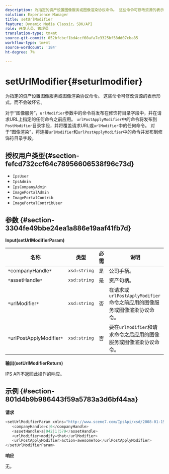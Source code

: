 ```yaml
---
description: 为指定的资产设置图像服务或图像渲染协议命令。 这些命令可修改资源的表示形式，而不会破坏它。
solution: Experience Manager
title: setUrlModifier
feature: Dynamic Media Classic，SDK/API
role: 开发人员，管理员
translation-type: tm+mt
source-git-commit: 052bfcbcf1bd4ccf60afa7e3325bf58dd07cba85
workflow-type: tm+mt
source-wordcount: '184'
ht-degree: 7%

---
```



# setUrlModifier{#seturlmodifier}

为指定的资产设置图像服务或图像渲染协议命令。 这些命令可修改资源的表示形式，而不会破坏它。

对于“图像服务”，`urlModifier`参数中的命令将发布在修饰符目录字段中，并在请求URL上指定的任何命令之前应用。 `urlPostApplyModifier`中的命令将发布到`PostModifier`目录字段，并将覆盖请求URL或`urlModifier`中的任何命令。 对于“图像渲染”，将连接`urlModifier`和`urlPostApplyModifier`中的命令并发布到修饰符目录字段。

## 授权用户类型{#section-fefcd732ccf64c78956606538f96c73d}

* `IpsUser`
* `IpsAdmin`
* `IpsCompanyAdmin`
* `ImagePortalAdmin`
* `ImagePortalContrib`
* `ImagePortalContribUser`

## 参数 {#section-3304fe49bbe24ea1a886e19aaf41fb7d}

**Input(setUrlModifierParam)**

| 名称 | 类型 | 必需 | 说明 |
|---|---|---|---|
| `*`companyHandle`*` | `xsd:string` | 是 | 公司手柄。 |
| `*`assetHandle`*` | `xsd:string` | 是 | 资产句柄。 |
| `*`urlModifier`*` | `xsd:string` | 否 | 在请求或`urlPostApplyModifier`命令之前应用的图像服务或图像渲染协议命令。 |
| `*`urlPostApplyModifier`*` | `xsd:string` | 否 | 要在`urlModifier`和请求命令之后应用的图像服务或图像渲染协议命令。 |

**输出(setUrlModifierReturn)**

IPS API不返回此操作的响应。

## 示例 {#section-801d4b9b986443f59a5783a3d6bf44aa}

**请求**

```java
<setUrlModifierParam xmlns="http://www.scene7.com/IpsApi/xsd/2008-01-15">
   <companyHandle>c|6</companyHandle>
   <assetHandle>a|942|1|579</assetHandle>
   <urlModifier>modify=that</urlModifier>
   <urlPostApplyModifier>action=awesomeToo</urlPostApplyModifier>
</setUrlModifierParam>
```

**响应**

无。
